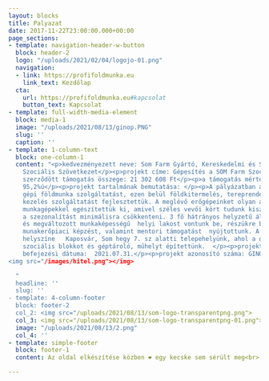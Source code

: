 ```yaml
---
layout: blocks
title: Palyazat
date: 2017-11-22T23:00:00.000+00:00
page_sections:
- template: navigation-header-w-button
  block: header-2
  logo: "/uploads/2021/02/04/logojo-01.png"
  navigation:
  - link: https://profifoldmunka.eu
    link_text: Kezdőlap
  cta:
    url: https://profifoldmunka.eu#kapcsolat
    button_text: Kapcsolat
- template: full-width-media-element
  block: media-1
  image: "/uploads/2021/08/13/ginop.PNG"
  slug: ''
  caption: ''
- template: 1-column-text
  block: one-column-1
  content: "<p>kedvezményezett neve: Som Farm Gyártó, Kereskedelmi és Szolgáltató
    Szociális Szövetkezet</p><p>projekt címe: Gépesítés a SOM Farm Szociális Szövetkezetnél</p><p>a
    szerződött támogatás összege: 21 302 608 Ft</p><p>a támogatás mértéke (%-ban):
    95,2%ú</p><p>projekt tartalmának bemutatása: </p><p>A pályázatban az építőipari
    gépi földmunka szolgáltatást, ezen belül földkitermelés, tereprendezést és a zöldterület
    kezelés szolgáltatást fejlesztettük. A meglévő erőgépeinket olyan adapterekkel,
    munkagépekkel egészítettük ki, amivel széles vevői kört tudunk kiszolgálni és
    a szezonalítást minimálisra csökkenteni. 3 fő hátrányos helyzetű álláskeresőt
    és megváltozott munkaképességű  helyi lakost vontunk be, részükre betanító és
    munakerőpiaci képzést, valamint mentori támogatást  nyújtottunk. A megvalósítás
    helyszíne   Kaposvár, Som hegy 7. sz alatti telepehelyünk, ahol a dolgozók részére
    szociális blokkot és géptároló, műhelyt építettünk.  </p><p>projekt tervezett
    befejezési dátuma:  2021.07.31.</p><p>projekt azonosító száma: GINOP-5.1.7-17-2019-00289</p>
<img src="/images/hitel.png"></img>

  "
  headline: ''
  slug: ''
- template: 4-column-footer
  block: footer-2
  col_2: <img src="/uploads/2021/08/13/som-logo-transparentpng.png">
  col_3: <img src="/uploads/2021/08/13/som-logo-transparentpng-01.png">
  image: "/uploads/2021/08/13/2.png"
  col_4: ''
- template: simple-footer
  block: footer-1
  content: Az oldal elkészítése közben ❤︎ egy kecske sem sérült meg<br>

---
```

